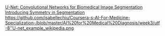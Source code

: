 [U-Net: Convolutional Networks for Biomedical Image Segmentation](https://lmb.informatik.uni-freiburg.de/people/ronneber/u-net/)
[Introducing Symmetry in Segmentation](https://towardsdatascience.com/u-net-b229b32b4a71)
https://github.com/isabellechiu/Coursera-s-AI-For-Medicine-Specialization-/blob/master/AI%20for%20Medical%20Diagnosis/week3/utf-8''U-net_example_wikipedia.png
